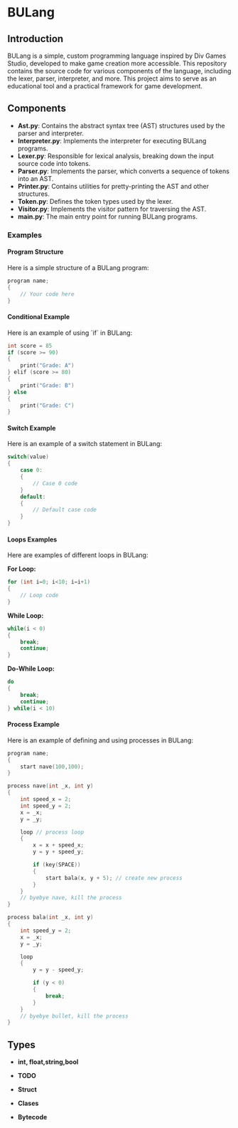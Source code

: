 
# BULang

## Introduction

BULang is a simple, custom programming language inspired by Div Games Studio, developed to make game creation more accessible. This repository contains the source code for various components of the language, including the lexer, parser, interpreter, and more. This project aims to serve as an educational tool and a practical framework for game development.

## Components

- **Ast.py**: Contains the abstract syntax tree (AST) structures used by the parser and interpreter.
- **Interpreter.py**: Implements the interpreter for executing BULang programs.
- **Lexer.py**: Responsible for lexical analysis, breaking down the input source code into tokens.
- **Parser.py**: Implements the parser, which converts a sequence of tokens into an AST.
- **Printer.py**: Contains utilities for pretty-printing the AST and other structures.
- **Token.py**: Defines the token types used by the lexer.
- **Visitor.py**: Implements the visitor pattern for traversing the AST.
- **main.py**: The main entry point for running BULang programs.


### Examples

#### Program Structure

Here is a simple structure of a BULang program:

```c
program name;
{
    // Your code here
}
```

#### Conditional Example

Here is an example of using \`if\` in BULang:

```c
int score = 85
if (score >= 90) 
{
    print("Grade: A")
} elif (score >= 80) 
{
    print("Grade: B")
} else 
{
    print("Grade: C")
}
```

#### Switch Example

Here is an example of a switch statement in BULang:

```c
switch(value)
{
    case 0:
    {
        // Case 0 code
    }
    default:
    {
        // Default case code
    }
}
```

#### Loops Examples

Here are examples of different loops in BULang:

**For Loop:**

```c
for (int i=0; i<10; i=i+1)
{
    // Loop code
}
```

**While Loop:**

```c
while(i < 0)
{
    break;
    continue;
}
```

**Do-While Loop:**

```c
do
{
    break;
    continue;
} while(i < 10)
```

#### Process Example

Here is an example of defining and using processes in BULang:

```c
program name;
{
    start nave(100,100);
}

process nave(int _x, int y)
{
    int speed_x = 2;
    int speed_y = 2;
    x = _x;
    y = _y;

    loop // process loop
    {
        x = x + speed_x;
        y = y + speed_y;

        if (key(SPACE))
        {
            start bala(x, y + 5); // create new process
        }
    }
    // byebye nave, kill the process
}

process bala(int _x, int y)
{
    int speed_y = 2;
    x = _x;
    y = _y;

    loop
    {
        y = y - speed_y;

        if (y < 0)
        {
            break;
        }
    }
    // byebye bullet, kill the process
}
```

## Types 

- **int, float,string,bool**

- **TODO**
- **Struct**
- **Clases**
- **Bytecode**


